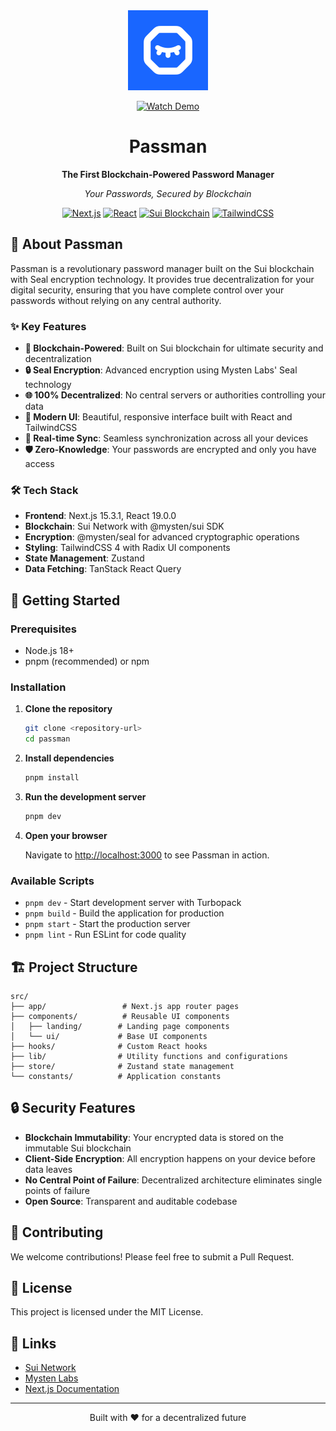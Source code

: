 <div align="center">
  <img src="public/passman.svg" alt="Passman Logo" width="128" height="128">

[![Watch Demo](https://img.shields.io/badge/Watch-Demo-red?style=flat-square&logo=youtube)](https://www.youtube.com/watch?v=HCZa7gmznTI)

# Passman

**The First Blockchain-Powered Password Manager**

_Your Passwords, Secured by Blockchain_

[![Next.js](https://img.shields.io/badge/Next.js-15.3.1-black?style=flat-square&logo=next.js)](https://nextjs.org/)
[![React](https://img.shields.io/badge/React-19.0.0-blue?style=flat-square&logo=react)](https://reactjs.org/)
[![Sui Blockchain](https://img.shields.io/badge/Sui-Blockchain-4285F4?style=flat-square)](https://sui.io/)
[![TailwindCSS](https://img.shields.io/badge/TailwindCSS-4-38B2AC?style=flat-square&logo=tailwind-css)](https://tailwindcss.com/)

</div>

## 🔐 About Passman

Passman is a revolutionary password manager built on the Sui blockchain with Seal encryption technology. It provides true decentralization for your digital security, ensuring that you have complete control over your passwords without relying on any central authority.

### ✨ Key Features

- **🔗 Blockchain-Powered**: Built on Sui blockchain for ultimate security and decentralization
- **🔒 Seal Encryption**: Advanced encryption using Mysten Labs' Seal technology
- **🌐 100% Decentralized**: No central servers or authorities controlling your data
- **🎨 Modern UI**: Beautiful, responsive interface built with React and TailwindCSS
- **🔄 Real-time Sync**: Seamless synchronization across all your devices
- **🛡️ Zero-Knowledge**: Your passwords are encrypted and only you have access

### 🛠️ Tech Stack

- **Frontend**: Next.js 15.3.1, React 19.0.0
- **Blockchain**: Sui Network with @mysten/sui SDK
- **Encryption**: @mysten/seal for advanced cryptographic operations
- **Styling**: TailwindCSS 4 with Radix UI components
- **State Management**: Zustand
- **Data Fetching**: TanStack React Query

## 🚀 Getting Started

### Prerequisites

- Node.js 18+
- pnpm (recommended) or npm

### Installation

1. **Clone the repository**

   ```bash
   git clone <repository-url>
   cd passman
   ```

2. **Install dependencies**

   ```bash
   pnpm install
   ```

3. **Run the development server**

   ```bash
   pnpm dev
   ```

4. **Open your browser**

   Navigate to [http://localhost:3000](http://localhost:3000) to see Passman in action.

### Available Scripts

- `pnpm dev` - Start development server with Turbopack
- `pnpm build` - Build the application for production
- `pnpm start` - Start the production server
- `pnpm lint` - Run ESLint for code quality

## 🏗️ Project Structure

```
src/
├── app/                 # Next.js app router pages
├── components/          # Reusable UI components
│   ├── landing/        # Landing page components
│   └── ui/             # Base UI components
├── hooks/              # Custom React hooks
├── lib/                # Utility functions and configurations
├── store/              # Zustand state management
└── constants/          # Application constants
```

## 🔒 Security Features

- **Blockchain Immutability**: Your encrypted data is stored on the immutable Sui blockchain
- **Client-Side Encryption**: All encryption happens on your device before data leaves
- **No Central Point of Failure**: Decentralized architecture eliminates single points of failure
- **Open Source**: Transparent and auditable codebase

## 🤝 Contributing

We welcome contributions! Please feel free to submit a Pull Request.

## 📄 License

This project is licensed under the MIT License.

## 🔗 Links

- [Sui Network](https://sui.io/)
- [Mysten Labs](https://mystenlabs.com/)
- [Next.js Documentation](https://nextjs.org/docs)

---

<div align="center">
  <p>Built with ❤️ for a decentralized future</p>
</div>
